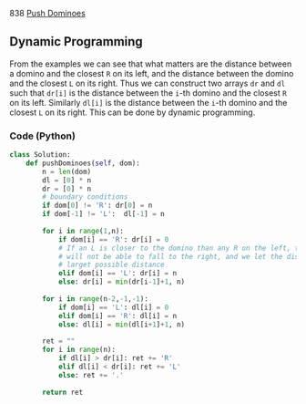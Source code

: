 838 [Push Dominoes](https://leetcode.com/problems/push-dominoes/)

## Dynamic Programming
From the examples we can see that what matters are the distance between a domino and the closest `R` on its left, and the distance between the domino and the closest `L` on its right. Thus we can construct two arrays `dr` and `dl` such that `dr[i]` is the distance between the `i`-th domino and the closest `R` on its left. Similarly `dl[i]` is the distance between the `i`-th domino and the closest `L` on its right. This can be done by dynamic programming.

### Code (Python)
```python
class Solution:
    def pushDominoes(self, dom):
        n = len(dom)
        dl = [0] * n
        dr = [0] * n
        # boundary conditions
        if dom[0] != 'R': dr[0] = n
        if dom[-1] != 'L':  dl[-1] = n
        
        for i in range(1,n):
            if dom[i] == 'R': dr[i] = 0
            # If an L is closer to the domino than any R on the left, then the domino 
            # will not be able to fall to the right, and we let the distance be the 
            # larget possible distance
            elif dom[i] == 'L': dr[i] = n
            else: dr[i] = min(dr[i-1]+1, n)
        
        for i in range(n-2,-1,-1):
            if dom[i] == 'L': dl[i] = 0
            elif dom[i] == 'R': dl[i] = n
            else: dl[i] = min(dl[i+1]+1, n)
        
        ret = ""
        for i in range(n):
            if dl[i] > dr[i]: ret += 'R'
            elif dl[i] < dr[i]: ret += 'L'
            else: ret += '.'
        
        return ret
```
